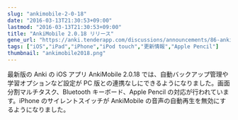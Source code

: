 ```yaml
---
slug: "ankimobile-2-0-18"
date: "2016-03-13T21:30:53+09:00"
lastmod: "2016-03-13T21:30:53+09:00"
title: "AnkiMobile 2.0.18 リリース"
gene_url: "https://anki.tenderapp.com/discussions/announcements/86-ankimobile-2018-released"
tags: ["iOS","iPad","iPhone","iPod touch","更新情報","Apple Pencil"]
thumbnail: "ankimobile2018.png"
---
```

 最新版の Anki の iOS アプリ AnkiMobile 2.0.18 では、自動バックアップ管理や学習オプションなど設定が PC 版との連携なしにできるようになりました。画面分割マルチタスク、Bluetooth キーボード、Apple Pencil の対応が行われています。iPhone のサイレントスイッチが AnkiMobile の音声の自動再生を無効にするようになりました。